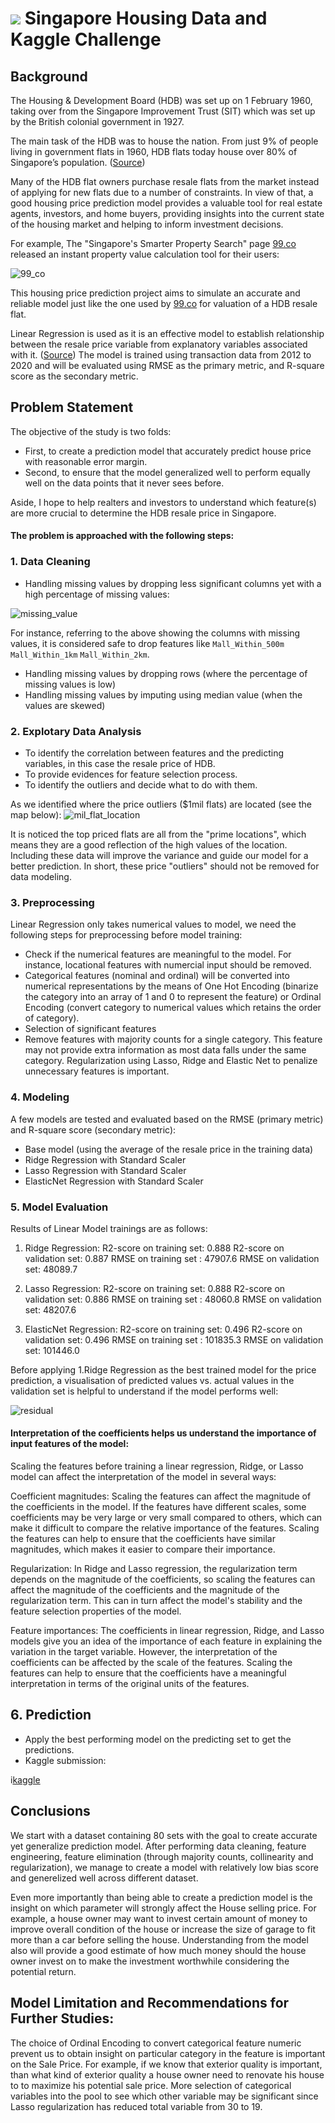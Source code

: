#  ![](https://ga-dash.s3.amazonaws.com/production/assets/logo-9f88ae6c9c3871690e33280fcf557f33.png) Singapore Housing Data and Kaggle Challenge

## Background

The Housing & Development Board (HDB) was set up on 1 February 1960, taking over from the Singapore Improvement Trust (SIT) which was set up by the British colonial government in 1927.

The main task of the HDB was to house the nation. From just 9% of people living in government flats in 1960, HDB flats today house over 80% of Singapore’s population. ([Source](https://dollarsandsense.sg/5-types-hdb-flats-not-longer-built-singapore/))

Many of the HDB flat owners purchase resale flats from the market instead of applying for new flats due to a number of constraints. In view of that, a good housing price prediction model provides a valuable tool for real estate agents, investors, and home buyers, providing insights into the current state of the housing market and helping to inform investment decisions.

For example, The "Singapore's Smarter Property Search" page [99.co](https://www.99.co/) released an instant property value calculation tool for their users:

![99_co](./img/99_co.png)

This housing price prediction project aims to simulate an accurate and reliable model just like the one used by [99.co](https://www.99.co/) for valuation of a HDB resale flat. 

Linear Regression is used as it is an effective model to establish relationship between the resale price variable from explanatory variables associated with it. ([Source](https://www.knowledgehut.com/blog/data-science/linear-regression-for-machine-learning)) The model is trained using transaction data from 2012 to 2020 and will be evaluated using RMSE as the primary metric, and R-square score as the secondary metric. 

## Problem Statement

The objective of the study is two folds:

- First, to create a prediction model that accurately predict house price with reasonable error margin.
- Second, to ensure that the model generalized well to perform equally well on the data points that it never sees before.

Aside, I hope to help realters and investors to understand which feature(s) are more crucial to determine the HDB resale price in Singapore.

#### The problem is approached with the following steps:

### 1. Data Cleaning
- Handling missing values by dropping less significant columns yet with a high percentage of missing values:

![missing_value](./img/missing_value.png)

For instance, referring to the above showing the columns with missing values, it is considered safe to drop features like `Mall_Within_500m` `Mall_Within_1km` `Mall_Within_2km`. 

- Handling missing values by dropping rows (where the percentage of missing values is low)
- Handling missing values by imputing using median value (when the values are skewed)

### 2. Explotary Data Analysis

- To identify the correlation between features and the predicting variables, in this case the resale price of HDB.
- To provide evidences for feature selection process.
- To identify the outliers and decide what to do with them. 

As we identified where the price outliers ($1mil flats) are located (see the map below):
![mil_flat_location](./img/mil_flat_location.png)

It is noticed the top priced flats are all from the "prime locations", which means they are a good reflection of the high values of the location. Including these data will improve the variance and guide our model for a better prediction. In short, these price "outliers" should not be removed for data modeling. 

### 3. Preprocessing

Linear Regression only takes numerical values to model, we need the following steps for preprocessing before model training:

- Check if the numerical features are meaningful to the model. For instance, locational features with numercial input should be removed.
- Categorical features (nominal and ordinal) will be converted into numerical representations by the means of One Hot Encoding (binarize the category into an array of 1 and 0 to represent the feature) or Ordinal Encoding (convert category to numerical values which retains the order of category).
- Selection of significant features
- Remove features with majority counts for a single category. This feature may not provide extra information as most data falls under the same category.
Regularization using Lasso, Ridge and Elastic Net to penalize unnecessary features is important.

### 4. Modeling

A few models are tested and evaluated based on the RMSE (primary metric) and R-square score (secondary metric):
- Base model (using the average of the resale price in the training data)
- Ridge Regression with Standard Scaler
- Lasso Regression with Standard Scaler
- ElasticNet Regression with Standard Scaler

### 5. Model Evaluation

Results of Linear Model trainings are as follows: 
1. Ridge Regression: 
R2-score on training set: 0.888
R2-score on validation set: 0.887
RMSE on training set : 47907.6
RMSE on validation set: 48089.7

2. Lasso Regression: 
R2-score on training set: 0.888
R2-score on validation set: 0.886
RMSE on training set : 48060.8
RMSE on validation set: 48207.6

3. ElasticNet Regression: 
R2-score on training set: 0.496
R2-score on validation set: 0.496
RMSE on training set : 101835.3
RMSE on validation set: 101446.0

Before applying 1.Ridge Regression as the best trained model for the price prediction, a visualisation of predicted values vs. actual values in the validation set is helpful to understand if the model performs well:

![residual](./img/residual.png)

#### Interpretation of the coefficients helps us understand the importance of input features of the model:

Scaling the features before training a linear regression, Ridge, or Lasso model can affect the interpretation of the model in several ways:

Coefficient magnitudes: Scaling the features can affect the magnitude of the coefficients in the model. If the features have different scales, some coefficients may be very large or very small compared to others, which can make it difficult to compare the relative importance of the features. Scaling the features can help to ensure that the coefficients have similar magnitudes, which makes it easier to compare their importance.

Regularization: In Ridge and Lasso regression, the regularization term depends on the magnitude of the coefficients, so scaling the features can affect the magnitude of the coefficients and the magnitude of the regularization term. This can in turn affect the model's stability and the feature selection properties of the model.

Feature importances: The coefficients in linear regression, Ridge, and Lasso models give you an idea of the importance of each feature in explaining the variation in the target variable. However, the interpretation of the coefficients can be affected by the scale of the features. Scaling the features can help to ensure that the coefficients have a meaningful interpretation in terms of the original units of the features.

## 6. Prediction
- Apply the best performing model on the predicting set to get the predictions. 
- Kaggle submission:

i[kaggle](./img/kaggle.png)

## Conclusions

We start with a dataset containing 80 sets with the goal to create accurate yet generalize prediction model. After performing data cleaning, feature engineering, feature elimination (through majority counts, collinearity and regularization), we manage to create a model with relatively low bias score and generelized well across different dataset.

Even more importantly than being able to create a prediction model is the insight on which parameter will strongly affect the House selling price. For example, a house owner may want to invest certain amount of money to improve overall condition of the house or increase the size of garage to fit more than a car before selling the house. Understanding from the model also will provide a good estimate of how much money should the house owner invest on to make the investment worthwhile considering the potential return.

## Model Limitation and Recommendations for Further Studies:
The choice of Ordinal Encoding to convert categorical feature numeric prevent us to obtain insight on particular category in the feature is important on the Sale Price. For example, if we know that exterior quality is important, than what kind of exterior quality a house owner need to renovate his house to to maximize his potential sale price.
More selection of categorical variables into the pool to see which other variable may be significant since Lasso regularization has reduced total variable from 30 to 19.
